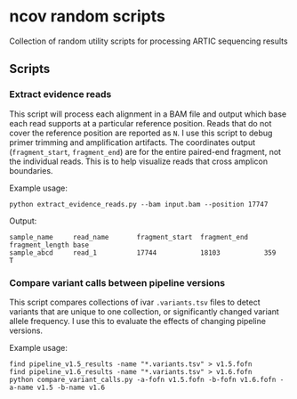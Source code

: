 # ncov random scripts

Collection of random utility scripts for processing ARTIC sequencing results

## Scripts

### Extract evidence reads

This script will process each alignment in a BAM file and output which base each read supports at a particular reference position. Reads that do not cover the reference position are reported as `N`. I use this script to debug primer trimming and amplification artifacts. The coordinates output (`fragment_start`, `fragment_end`) are for the entire paired-end fragment, not the individual reads. This is to help visualize reads that cross amplicon boundaries.

Example usage:

`python extract_evidence_reads.py --bam input.bam --position 17747`

Output:

```
sample_name     read_name       fragment_start  fragment_end    fragment_length base
sample_abcd     read_1          17744           18103           359             T
```

### Compare variant calls between pipeline versions

This script compares collections of ivar `.variants.tsv` files to detect variants that are unique to one collection, or significantly changed variant allele frequency. I use this to evaluate the effects of changing pipeline versions.

Example usage:

```
find pipeline_v1.5_results -name "*.variants.tsv" > v1.5.fofn
find pipeline_v1.6_results -name "*.variants.tsv" > v1.6.fofn
python compare_variant_calls.py -a-fofn v1.5.fofn -b-fofn v1.6.fofn -a-name v1.5 -b-name v1.6
```

